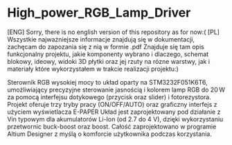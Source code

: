# High_power_RGB_Lamp_Driver
[ENG] Sorry, there is no english version of this repository as for now:(
[PL] Wszystkie najważniejsze informacje znajdują się w dokumentacji, zachęcam do zapozania się z nią w formie .pdf
Znajduje się tam opis funkcjonalny projektu, jakie komponenty wybrano i dlaczego, schemat blokowy, ideowy, widoki 3D płytki oraz jej rzuty na rózne warstwy, jak i materiały które wykorzystałem w trakcie realizacji projektu:)

Sterownik RGB wysokiej mocy to układ oparty na STM3232F051K6T6, umożliwiający precyzyjne sterowanie jasnością i kolorem lamp RGB do 20 W za pomocą interfejsu dotykowego (przycisk oraz slider) i fotorezystora. 
Projekt oferuje trzy tryby pracy (ON/OFF/AUTO) oraz graficzny interfejs z użyciem wyświetlacza E-PAPER
Układ jest zaprojektowany pod działanie z Vin typowym dla akumulatorów Li-Ion (od 2.7 do 4 V), dzięki wykorzystaniu przetwornic buck-boost oraz boost.
Całość zaprojektowano w programie Altium Designer z myślą o komforcie użytkownika podczas korzystania.
